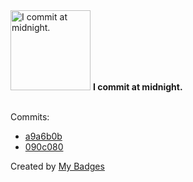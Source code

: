 <img src="https://my-badges.github.io/my-badges/midnight-commits.png" alt="I commit at midnight." title="I commit at midnight." width="128">
<strong>I commit at midnight.</strong>
<br><br>

Commits:

- <a href="https://github.com/Alex-Nalin/Symphony-Zendesk-Bot-v2/commit/a9a6b0b0ab095ef8e8a6c484bc81a2348ca78f8d">a9a6b0b</a>
- <a href="https://github.com/Alex-Nalin/Symphony-Zendesk-Bot-v2/commit/090c0807ed68e3c2be8327363efeada4a70c8d0f">090c080</a>


Created by <a href="https://github.com/my-badges/my-badges">My Badges</a>
